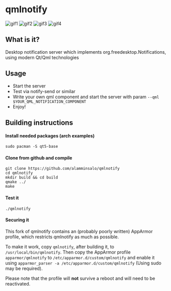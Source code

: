 # qmlnotify

![gif1](https://raw.githubusercontent.com/alamminsalo/qmlnotify/master/screenshots/record1.gif)
![gif2](https://raw.githubusercontent.com/alamminsalo/qmlnotify/master/screenshots/waveform.gif)
![gif3](https://raw.githubusercontent.com/alamminsalo/qmlnotify/master/screenshots/waveform2.gif)
![gif4](https://raw.githubusercontent.com/alamminsalo/qmlnotify/master/screenshots/animated9.gif)

## What is it?
Desktop notification server which implements org.freedesktop.Notifications, using modern Qt/Qml technologies

## Usage

* Start the server 
* Test via notify-send or similar
* Write your own qml component and start the server with param `--qml $YOUR_QML_NOTIFICATION_COMPONENT`
* Enjoy!

## Building instructions

#### Install needed packages (arch examples)
```
sudo pacman -S qt5-base
```
#### Clone from github and compile
```
git clone https://github.com/alamminsalo/qmlnotify
cd qmlnotify
mkdir build && cd build
qmake ../
make
```
#### Test it
```
./qmlnotify
```

#### Securing it
This fork of qmlnotify contains an (probably poorly written) AppArmor profile,
which restricts qmlnotify as much as possible.

To make it work, copy `qmlnotify`, after building it, to
`/usr/local/bin/qmlnotify`. Then copy the AppArmor profile `apparmor/qmlnotify`
to `/etc/apparmor.d/custom/qmlnotify` and enable it using `apparmor_parser -a /etc/apparmor.d/custom/qmlnotify` (Using sudo may be required).

Please note that the profile will **not** survive a reboot and will need to be
reactivated.
